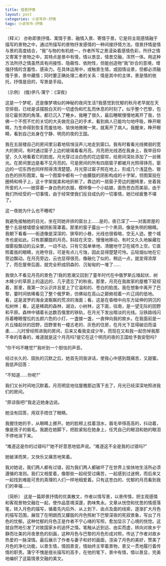 ```yaml
---
title: 借景抒情
layout: post
categories: 小说写作-抒情
tags: 小说写作-抒情
---
```


〔释义〕 亦称即景抒情、寓情于景、融情入景、寄情于景。它是将主观感情融于描写的景物之中，通过所描写的景物抒发感情的一种间接抒情方法。借景抒情是情与景的高度结合，“我”与物的有机统一，作者所写之景浸染着感情色彩，所抒之情又寄寓于景物之中，其特点是景中有情，情以景显，情景交融，浑然一体。用这种方法所抒之情虽然具有间接性、隐蔽性、依附性，但能创造物“我”妙合的意境，增强抒情的含蓄性、感染力。在具体运用中，或触景生情，或因情设景，但都必须融情于景，景中藏情；同时要正确处理二者的关系：情是其中的主体，景是情的依托，抒情是目的，写景是手段。

〔示例〕 (俄)伊凡·蒲宁：《深夜》

这是一个梦呢，还是像梦境似的神秘的夜间生活?我感觉到忧郁的秋月老早就在天空徘徊，已经是该摆脱白天的一切虚伪和忙乱而休息的时刻了。似乎整个巴黎，包括它最贫困的角落，都已沉入了睡乡。我睡了很久，最后睡眠慢慢地离开了我，仿佛一个不慌不忙的关切的大夫做完自己的手术，看到病人已能均匀地呼吸，睁开眼睛，为生命得到恢复而羞怯地、愉快地微微一笑，就离开了病人。我醒来，睁开眼睛，看到自己处身在宁静、明亮的夜的王国。

我在五层楼自己的房间里沿着地毯悄没声儿地走到窗口。我有时看看光线微弱的宽大的房间，有时通过窗子上边的玻璃看看月亮。月亮把光线洒在我身上，我举目仰望，久久地看着它的脸庞。月光穿过淡白色的花边窗帘，给房间深处添加了一丝微光。在房间里边是看不见月亮的。可是房间的所有四扇窗子都被月光照得铮亮，窗边的一切东西也同样照得清清楚楚。月光穿过窗子照在地上，形成几个浅蓝色、银白色的拱形图案，每一个图案中都有一个由朦胧的阴影构成的十字架，但图案投在圈椅和椅子上，这十字架就柔和地折断了。靠边的一扇窗子旁边的圈椅里，坐着我所爱的人——她穿着一身白色的衣服，模样像一个小姑娘，面色苍白而美丽，由于我们所经受的一切事情，由于经常使我们反目成仇的一切事情，她已经疲惫不堪了。

这一夜她为什么也不睡呢?

我避免接触她的目光，坐在同她并排的窗台上……是的，夜已深了——对面房屋的整个五层楼墙壁全被阴影笼罩着。那里的窗子露出一个个黑洞，像是失明的眼睛。我朝下看看——街道像是深深的、狭窄的小巷，光线也很昏暗，空无人迹。整个城市也是如此。只有那朦胧的月亮，斜挂在天空，慢慢地移动，有时又久久地躲藏在烟雾般飘动的云朵里，一动不动，只有它孤单单地、清醒地守卫在城市上空。它直照着我的眼睛，光艳夺目，可是有点儿亏蚀，因此显得楚楚可怜。云轻烟似地在它旁边飘动。在月亮旁边，云也显得很亮，像融化了似的，稍远一点，就变得浓厚了，而在屋脊后面，就完全积成阴森的、沉甸甸的一堆了……

我很久不看见月亮的景色了!我的思潮又回到了童年时代在中俄罗斯丘陵起伏、树木稀少的草原上的遥远的、几乎遗忘了的秋夜。那里，月亮在我故家的屋檐下窥视着，那里，我第一次认识并且爱上了它温和的、苍白的脸庞。我在想象中离开了巴黎，霎时间依稀看见了整个俄罗斯，仿佛站在高山之巅俯视着一片辽阔的低地。看，这是波罗的海金波粼粼的荒凉的海面；看，这是在昏暗中向东方延伸的阴沉的松树林；看，这是稀疏的森林，湖泊，小树林，这下面，往南，是一望无际的田野和平原。森林中铺着长达数百俄里的铁轨，在月光下发出暗淡的光线。沿铁路线闪烁着睡眼惺忪的五颜六色的小灯，一盏接一盏，一直伸向我的故乡。在我面前是一片丘陵起伏的田野，田野里有一幢古老的、灰色的住房，在月光下显得破旧而温柔……儿时曾经照进我的房间，后来又看我变成少年，而现在又和我一起伤悼我那不幸的青春的，难道就是这个月亮吗?是它在这个明亮的夜的王国给予我安慰吗?

“你干吗不睡觉?”我听到一个胆怯的声音。

经过长久的、固执的沉默之后，她首先同我讲话，使我心中感到既痛苦，又甜蜜。我低声回答：

“不知道……你呢?”

我们又长时间地沉默着。月亮明显地往屋檐那边落下去了，月光已经深深地照进我们的房间。

“原谅我吧!”我走近她身边说。

她没有回答，用双手捂住了眼睛。

我握住她的手，从眼睛上挪开。她的脸颊上挂着泪水，眉毛举得高高的，抖动着，像是孩子的眉毛。我跪在她脚下，把脸紧贴在她身上，任凭自己的眼泪和她的眼泪不停地淌下来。

“难道这是你的过错吗?”她不好意思地低声说。“难道这不全是我的过错吗?”

她破涕而笑，又快乐又痛苦地笑着。

我对她说，我们两人都有过错，因为我们两人都破坏了在世界上愉快地生活所必须遵循的准则。我们又相爱着，像那些一起经受过痛苦，一起感到过迷惘，而后来又一起找到难能可贵的真理的人们一样地相爱着。只有这苍白的、忧郁的月亮看到我们的幸福……

〔简析〕 这是一篇即景抒情的优美散文，作者以情写景，以景传情，把主观感情和客观景物交融在一起，使作品意境深邃，韵味隽永。文章从恍惚和忧思的情感落笔，转入月色的描写，循着先内后外、从上到下、由点及面的线索，逐渐扩大月色的描写范围，展现了在明朗而又朦胧的月色照射下巴黎深夜的死寂景象，写出了月色的忧郁。这种忧郁的月色正是作者不宁心绪的写照，愈加显示了心境的恍惚。这就自然地引发了对故国家乡的追怀之情。笔触从近到远、由实而虚，转向对故乡宁静而壮美的月夜景色的刻画，这种月色与巴黎的月色形成对照，传达了作者对故乡热爱的一脉深情。最后展示了作者与妻子和好的画面，渲染了月色的美好，赞美了月色的净化功能，以景生情，情因景变，情始终主宰着景物，景又一贯地履行着传情的职责。蒲宁不愧是擅长描写的高手，在他的笔下，景中有情，情以景显，完美地编织了这篇情景交融的美文。 